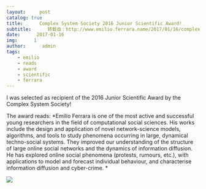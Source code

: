 ```yaml
---
layout:     post
catalog: true
title:      Complex System Society 2016 Junior Scientific Award!
subtitle:      转载自：http://www.emilio.ferrara.name/2017/01/16/complex-system-society-2016-junior-scientific-award/
date:      2017-01-16
img:      1
author:      admin
tags:
    - emilio
    - reads
    - award
    - scientific
    - ferrara
---
```


I was selected as recipient of the 2016 Junior Scientific Award by the Complex System Society!

The award reads: *Emilio Ferrara is one of the most active and successful young researchers in the field of computational social sciences. His works include the design and application of novel network-science models, algorithms, and tools to study phenomena occurring in large, dynamical techno-social systems. They improved our understanding of the structure of large online social networks and the dynamics of information diffusion. He has explored online social phenomena (protests, rumours, etc.), with applications to model and forecast individual behaviour, and characterise information diffusion and cyber-crime. *

![](http://www.emilio.ferrara.name/wp-content/uploads/2017/01/14581453_10154195743616748_8983025224411157609_n.jpg)

